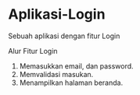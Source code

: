 # Aplikasi-Login
Sebuah aplikasi dengan fitur Login

Alur Fitur Login
1. Memasukkan email, dan password.
2. Memvalidasi masukan.
3. Menampilkan halaman beranda.
